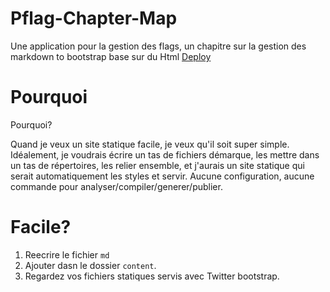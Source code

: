 # Pflag-Chapter-Map

Une application pour la gestion des flags, un chapitre sur la gestion des markdown to bootstrap base sur du Html 
[Deploy](https://heroku.com/deploy?template=https://github.com/loualgo/pflag-chapter-map)

# Pourquoi

Pourquoi?

Quand je veux un site statique facile, je veux qu'il soit super simple. Idéalement, je voudrais écrire un tas de fichiers démarque, les mettre dans un tas de répertoires, les relier ensemble, et j'aurais un site statique qui serait automatiquement les styles et servir. Aucune configuration, aucune commande pour analyser/compiler/generer/publier.

# Facile?

1. Reecrire le fichier `md` 
2. Ajouter dasn le dossier `content`. 
3. Regardez vos fichiers statiques servis avec Twitter bootstrap.
